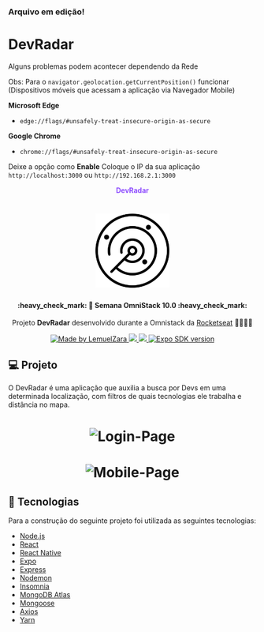 ### Arquivo em edição!

# DevRadar

Alguns problemas podem acontecer dependendo da Rede

Obs: Para o `navigator.geolocation.getCurrentPosition()` funcionar (Dispositivos móveis que acessam a aplicação via Navegador Mobile)

**Microsoft Edge**

- `edge://flags/#unsafely-treat-insecure-origin-as-secure` 

**Google Chrome**

- `chrome://flags/#unsafely-treat-insecure-origin-as-secure` 


Deixe a opção como **Enable**
Coloque o IP da sua aplicação 
`http://localhost:3000` ou `http://192.168.2.1:3000`


<p align="center"><strong style="color: #8e4dff;">DevRadar</strong></p>
<h1 align="center">
    <img alt="DevRadar" src="assets/radar.png" width="150px" />
</h1>
<h4 align="center"> 
	:heavy_check_mark: 🚀 Semana OmniStack 10.0 :heavy_check_mark:
</h4>
<p align="center">Projeto <strong>DevRadar</strong> desenvolvido durante a Omnistack da <a href="https://rocketseat.com.br">Rocketseat</a> 🚀👩🏽‍🚀</p>
<p align="center">
  <a href="https://www.linkedin.com/in/lemuelzara/">
    <img alt="Made by LemuelZara" src="https://img.shields.io/badge/made%20by-Lemuel%20Zara-%2304D361">
  </a>
  <a aria-label="Versão do Node" href="https://github.com/nodejs/node/blob/master/doc/changelogs/CHANGELOG_V12.md#12.16.1">
    <img src="https://img.shields.io/badge/node.js@lts-12.16.1-informational?logo=Node.JS"></img>
  </a>
  <a aria-label="Versão do React" href="https://github.com/facebook/react/blob/master/CHANGELOG.md#16131-november-14-2019">
    <img src="https://img.shields.io/badge/react-16.13.1-informational?logo=react"></img>
  </a>
  <a aria-label="SDK version" href="https://www.npmjs.com/package/expo" target="_blank">
    <img alt="Expo SDK version" src="https://img.shields.io/npm/v/expo.svg?style=flat-square&label=Expo%20SDK&labelColor=000000&color=4630EB">
  </a>
</p>

## 💻 Projeto

O DevRadar é uma aplicação que auxilia a busca por Devs em uma determinada localização, com filtros de quais tecnologias ele trabalha e distância no mapa.

<h1 align="center">
    <img alt="Login-Page" title="Login-Page" src="assets/be-the-hero-web.png" width="1080px" />
</h1>
<h1 align="center">
    <img alt="Mobile-Page" title="Login-Page" src="assets/be-the-hero-phone.png" width="1080px" />
</h1>

## :rocket: Tecnologias

Para a construção do seguinte projeto foi utilizada as seguintes tecnologias:

- [Node.js](https://nodejs.org/en/) 
- [React](https://reactjs.org)
- [React Native](https://facebook.github.io/react-native/)
- [Expo](https://expo.io/)
- [Express](https://expressjs.com/pt-br/)
- [Nodemon](https://nodemon.io/)
- [Insomnia](https://insomnia.rest/)
- [MongoDB Atlas](https://www.mongodb.com/cloud/atlas)
- [Mongoose](https://mongoosejs.com/)
- [Axios](https://github.com/axios/axios)
- [Yarn](https://yarnpkg.com/)
